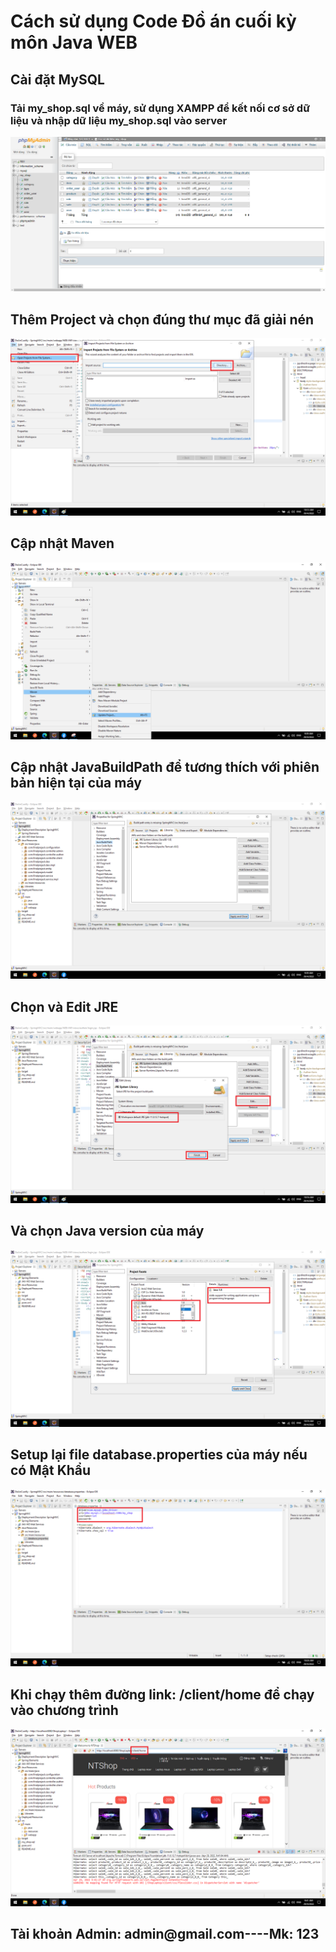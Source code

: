 # Cách sử dụng Code Đồ án cuối kỳ môn Java WEB

<h2>Cài đặt MySQL</h2>
<h3>Tải my_shop.sql về máy, sử dụng XAMPP để kết nối cơ sở dữ liệu và nhập dữ liệu my_shop.sql vào server</h3>

<img src="./images/mysql.png" style="height:300px , margin-bottom:10px"/>

<h2>Thêm Project và chọn đúng thư mục đã giải nén</h2>

<img src="./images/addProject.png" style="height:300px , margin-bottom:10px"/>

<h2>Cập nhật Maven</h2>

<img src="./images/updateMaven.png" style="height:300px , margin-bottom:10px"/>

<h2>Cập nhật JavaBuildPath để tương thích với phiên bản hiện tại của máy</h2>

<img src="./images/updateBuildPath.png" style="height:300px , margin-bottom:10px, object-fit: cover"/>

<h2>Chọn và Edit JRE</h2>

<img src="./images/JRE.png" style="height:300px , margin-bottom:10px, object-fit: cover"/>

<h2>Và chọn Java version của máy </h2>

<img src="./images/versionJava.png" style="height:300px , margin-bottom:10px, object-fit: cover"/>

<h2>Setup lại file database.properties của máy nếu có Mật Khẩu</h2>

<img src="./images/database.png" style="height:300px , margin-bottom:10px, object-fit: cover"/>

<h2>Khi chạy thêm đường link: /client/home để chạy vào chương trình</h2>

<img src="./images/linkWeb.png" style="height:300px , margin-bottom:10px"/>


<h2>Tài khoản Admin: admin@gmail.com----Mk: 123</h2>
